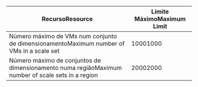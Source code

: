 | <span data-ttu-id="da647-101">Recurso</span><span class="sxs-lookup"><span data-stu-id="da647-101">Resource</span></span> | <span data-ttu-id="da647-102">Limite Máximo</span><span class="sxs-lookup"><span data-stu-id="da647-102">Maximum Limit</span></span> |
| --- | --- |
| <span data-ttu-id="da647-103">Número máximo de VMs num conjunto de dimensionamento</span><span class="sxs-lookup"><span data-stu-id="da647-103">Maximum number of VMs in a scale set</span></span> |<span data-ttu-id="da647-104">1000</span><span class="sxs-lookup"><span data-stu-id="da647-104">1000</span></span> |
| <span data-ttu-id="da647-105">Número máximo de conjuntos de dimensionamento numa região</span><span class="sxs-lookup"><span data-stu-id="da647-105">Maximum number of scale sets in a region</span></span> |<span data-ttu-id="da647-106">2000</span><span class="sxs-lookup"><span data-stu-id="da647-106">2000</span></span> |

